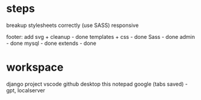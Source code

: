 
# steps
breakup stylesheets correctly (use SASS)
responsive

footer: add svg + cleanup - done
templates + css - done
Sass - done
admin - done
mysql - done
extends - done

# workspace
django project vscode
github desktop
this notepad
google (tabs saved) - gpt, localserver
